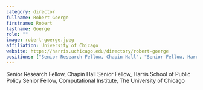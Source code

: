 ```yaml
---
category: director
fullname: Robert Goerge
firstname: Robert
lastname: Goerge
role: ""
image: robert-goerge.jpeg
affiliation: University of Chicago
website: https://harris.uchicago.edu/directory/robert-goerge
positions: ["Senior Research Fellow, Chapin Hall", "Senior Fellow, Harris School of Public Policy", "Senior Fellow, Computational Institute, The University of Chicago"]
---
```



Senior Research Fellow, Chapin Hall
Senior Fellow, Harris School of Public Policy
Senior Fellow, Computational Institute, The University of Chicago
